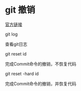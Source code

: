 # git 撤销
[官方链接](https://git-scm.com/book/zh/v1/Git-%E5%9F%BA%E7%A1%80-%E6%92%A4%E6%B6%88%E6%93%8D%E4%BD%9C)

git log

查看git日志

git reset id

完成Commit命令的撤销，不恢复代码

git reset -hard id

完成Commit命令的撤销，并恢复代码

